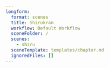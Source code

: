 ```yaml
---
longform:
  format: scenes
  title: Shirukran
  workflow: Default Workflow
  sceneFolder: /
  scenes:
    - shiru
  sceneTemplate: templates/chapter.md
  ignoredFiles: []
---
```

